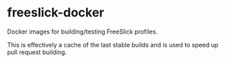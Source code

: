 # freeslick-docker

Docker images for building/testing FreeSlick profiles.

This is effectively a cache of the last stable builds and is used to
speed up pull request building.

